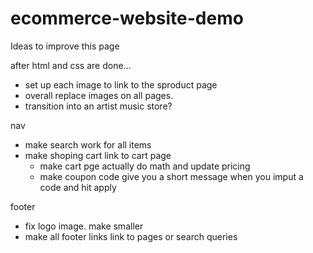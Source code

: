 # ecommerce-website-demo
 
Ideas to improve this page

after html and css are done...
- set up each image to link to the sproduct page
- overall replace images on all pages.
- transition into an artist music store?

nav
- make search work for all items
- make shoping cart link to cart page
    - make cart pge actually do math and update pricing
    - make coupon code give you a short message when you imput a code and hit apply

footer
- fix logo image. make smaller
- make all footer links link to pages or search queries


